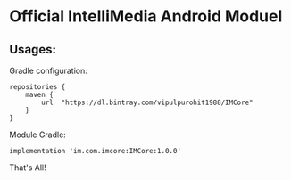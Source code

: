 # Official IntelliMedia Android Moduel

## Usages:
Gradle configuration:
```
repositories {
    maven {
        url  "https://dl.bintray.com/vipulpurohit1988/IMCore" 
    }
}
```
Module Gradle:
```
implementation 'im.com.imcore:IMCore:1.0.0'
```

That's All!

